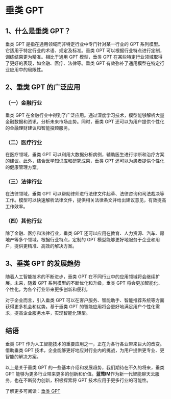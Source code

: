 # 垂类 GPT

## 1、什么是垂类 GPT？

垂类 GPT 是指在通用领域而非特定行业中专门针对某一行业的 GPT 系列模型。它适用于特定行业的术语、规定及标准。垂类 GPT 可以根据行业特点进行定制，训练结果更为精准。相比于通用 GPT 模型，垂类 GPT 在某些特定行业领域取得了更好的表现，如金融、医疗、法律等。垂类 GPT 有效弥补了通用模型在特定行业应用中的局限性。

## 2、垂类 GPT 的广泛应用

### （一）金融行业
垂类 GPT 在金融行业中得到了广泛应用。通过深度学习技术，模型能够解析大量金融数据和资讯，分析未来市场走势。同时，垂类 GPT 还可以为用户提供个性化的金融理财建议和智能投顾服务。

### （二）医疗行业
在医疗领域，垂类 GPT 可以利用大数据分析病例，辅助医生进行诊断和治疗方案的建议。此外，结合医学知识库和研究成果，垂类 GPT 还可以为患者提供个性化的健康管理方案。

### （三）法律行业
在法律领域，垂类 GPT 可以帮助律师进行法律文件起草、法律咨询和司法裁决等工作。模型可以快速解析法律文件，提供相关法律条文并给出建议意见，有效提高工作效率。

### （四）其他行业
除了金融、医疗和法律行业，垂类 GPT 还可以应用在教育、人力资源、汽车、房地产等多个领域。根据行业特点，定制的 GPT 模型能够更好地服务于企业和用户，提供更精准、高效的解决方案。

## 3、垂类 GPT 的发展趋势

随着人工智能技术的不断进步，垂类 GPT 在不同行业中的应用领域将会继续扩展。未来，随着 GPT 系列模型的不断优化和升级，垂类 GPT 将会更加智能化、个性化，为各个行业带来更多创新和便利。

对于企业而言，引入垂类 GPT 可以在客户服务、智能助手、智能推荐系统等方面获得更多机会和优势。基于垂类 GPT 的智能应用将会更好地满足用户个性化需求，提高企业服务水平，实现智能化转型。

## 结语

垂类 GPT 作为人工智能技术的重要应用之一，正在为各行各业带来巨大的改变。借助垂类 GPT 技术，企业能够更好地应对行业内的挑战，为用户提供更专业、更智能的解决方案。

以上是关于垂类 GPT 的一些基本介绍和发展趋势，我们期待在不久的将来，垂类 GPT 能够为更多行业带来更多的创新和价值。**蓝莺IM**作为新一代智能聊天云服务，也在不断努力创新，积极探索将 GPT 技术应用于更多行业的可能性。

了解更多可阅读：[垂类 GPT](https://lanying.link/imdbc4)